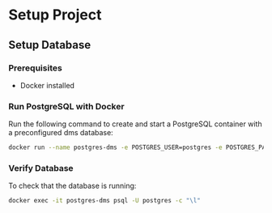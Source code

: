 # Setup Project
## Setup Database
### Prerequisites
- Docker installed

### Run PostgreSQL with Docker
Run the following command to create and start a PostgreSQL container with a preconfigured dms database:
```bash
docker run --name postgres-dms -e POSTGRES_USER=postgres -e POSTGRES_PASSWORD=postgres -e POSTGRES_DB=dms -p 5432:5432 -d postgres:15
```

### Verify Database
To check that the database is running:
```bash
docker exec -it postgres-dms psql -U postgres -c "\l"
```
